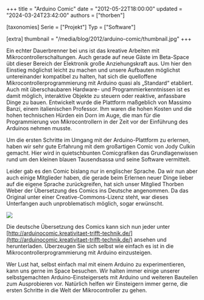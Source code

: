 +++
title = "Arduino Comic"
date = "2012-05-22T18:00:00"
updated = "2024-03-24T23:42:00"
authors = ["thorben"]

[taxonomies]
Serie = ["Projekt"]
Typ = ["Software"]

[extra]
thumbnail = "/media/blog/2012/arduino-comic/thumbnail.jpg"
+++

Ein echter Dauerbrenner bei uns ist das kreative Arbeiten mit Mikrocontrollerschaltungen. Auch gerade auf neue Gäste im
Beta-Space übt dieser Bereich der Elektronik große Anziehungskraft aus. Um hier den Einstieg möglichst leicht zu machen
und unsere Aufbauten möglichst untereinander kompatibel zu halten, hat sich die quelloffene
Mikrocontrollerprogrammierung mit Arduino quasi als „Standard“ etabliert. Auch mit überschaubaren Hardware- und
Programmierkenntnissen ist es damit möglich, interaktive Objekte zu steuern oder reaktive, anfassbare Dinge zu bauen.
Entwickelt wurde die Plattform maßgeblich von Massimo Banzi, einem italienischen Professor. Ihm waren die hohen Kosten
und die hohen technischen Hürden ein Dorn im Auge, die man für die Programmierung von Mikrocontrollern in der Zeit vor
der Einführung des Arduinos nehmen musste.

Um die ersten Schritte im Umgang mit der Arduino-Plattform zu erlernen, haben wir sehr gute Erfahrung mit dem
großartigen Comic von Jody Culkin gemacht. Hier wird in quietschbunten Comicgrafiken das Grundlagenwissen rund um den
kleinen blauen Tausendsassa und seine Software vermittelt.

Leider gab es den Comic bislang nur in englischer Sprache. Da wir nun aber auch einige Mitglieder haben, die gerade beim
Erlernen neuer Dinge lieber auf die eigene Sprache zurückgreifen, hat sich unser Mitglied Thorben Weber der Übersetzung
des Comics ins Deutsche angenommen. Da das Original unter einer Creative-Commons-Lizenz steht, war dieses Unterfangen
auch unproblematisch möglich, sogar erwünscht.

![](/media/blog/2012/arduino-comic/img1.jpg)

Die deutsche Übersetzung des Comics kann sich nun jeder
unter [http://arduinocomic.kreativitaet-trifft-technik.de/](http://arduinocomic.kreativitaet-trifft-technik.de/)
ansehen und herunterladen. Überzeugen Sie sich selbst wie einfach es ist in die Mikrocontrollerprogrammierung mit
Arduino einzusteigen.

Wer Lust hat, selbst einfach mal mit einem Arduino zu experimentieren, kann uns gerne im Space besuchen. Wir halten
immer einige unserer selbstgemachten Arduino-Einsteigersets mit Arduino und weiteren Bauteilen zum Ausprobieren vor.
Natürlich helfen wir Einsteigern immer gerne, die ersten Schritte in die Welt der Mikrocontroller zu gehen.
